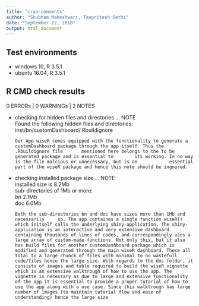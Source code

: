 ```yaml
---
title: "cran-comments"
author: "Shubham Maheshwari, Tavpritesh Sethi"
date: "September 22, 2018"
output: html_document
---
```


## Test environments

* windows 10, R 3.5.1
* ubuntu 16.04, R 3.5.1

## R CMD check results

0 ERRORs | 0 WARNINGs | 2 NOTES

* checking for hidden files and directories ... NOTE  
  Found the following hidden files and directories:         
  inst/bn/customDashboard/.Rbuildignore
  
      Our App wiseR comes equipped with the functionality to generate a                customDashboard package through the app itself. Thus the .Rbuildignore file       mentioned here belongs to the to be generated package and is essential to        its working. In no way is the file malcious or unnecessary, but is an            essential part of the wiseR package and hence this note should be ingnored. 



* checking installed package size ... NOTE  
  installed size is  8.2Mb   
  sub-directories of 1Mb or more:   
  bn    2.1Mb  
  doc   6.0Mb
  
      Both the sub-directories bn and doc have sizes more than 1Mb and necessarily     so. The app containes a single function wiseR() which initself calls the underlying shiny-application. The shiny-application is an interactive and very extensive dashboard containing thousands of lines of codes, and correspondingly uses a large array of custom-made functions. Not only this, but it also has build files for another customDashboard package which is modified and generated through the main wiseR dashboard. These all total to a large chunck of files with minimal to no wastefull code/files hence the large size. With regards to the doc folder, it consists of images and table required to build the wiseR vignette which is an extensive walktrough of how to use the app. The vignette is necessary as due to large and extensive functionality of the app it is essential to provide a proper tutorial of how to use the app along with a use case. Since this walktrough has large number of images (to maintain tutorial flow and ease of understanding) hence the large size
